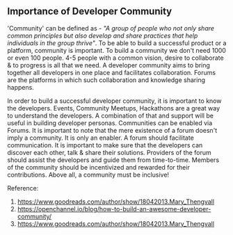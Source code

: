 ## Importance of Developer Community

'Community' can be defined as - _"A group of people who not only share common principles but also develop and share practices that help individuals in the group thrive"_. To be able to build a successful product or a platform, community is important. To build a community we don't need 1000 or even 100 people. 4-5 people with a common vision, desire to collaborate & to progress is all that we need. A developer community aims to bring together all developers in one place and facilitates collaboration. Forums are the platforms in which such collaboration and knowledge sharing happens. 

In order to build a successful developer community, it is important to know the developers. Events, Community Meetups, Hackathons are a great way to understand the developers. A combination of that and support will be useful in building developer personas. Communities can be enabled via Forums. It is important to note that the mere existence of a forum doesn't imply a community. It is only an enabler. A forum should facilitate communication. It is important to make sure that the developers can discover each other, talk & share their solutions. Providers of the forum should assist the developers and guide them from time-to-time. Members of the community should be incentivized and rewarded for their contributions. Above all, a community must be inclusive! 

Reference:

1. https://www.goodreads.com/author/show/18042013.Mary_Thengvall
2. https://openchannel.io/blog/how-to-build-an-awesome-developer-community/
3. https://www.goodreads.com/author/show/18042013.Mary_Thengvall
